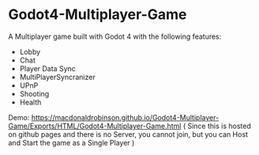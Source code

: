 # Godot4-Multiplayer-Game

A Multiplayer game built with Godot 4 with the following features:
- Lobby
- Chat
- Player Data Sync
- MultiPlayerSyncranizer
- UPnP
- Shooting 
- Health

Demo: https://macdonaldrobinson.github.io/Godot4-Multiplayer-Game/Exports/HTML/Godot4-Multiplayer-Game.html ( Since this is hosted on github pages and there is no Server, you cannot join, but you can Host and Start the game as a Single Player )
